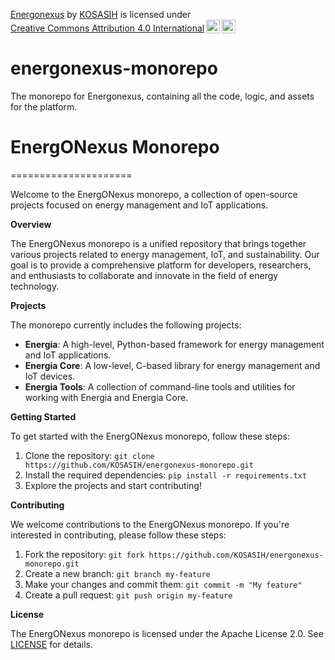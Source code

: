 <p xmlns:cc="http://creativecommons.org/ns#" xmlns:dct="http://purl.org/dc/terms/"><a property="dct:title" rel="cc:attributionURL" href="https://github.com/KOSASIH/energonexus-monorepo">Energonexus</a> by <a rel="cc:attributionURL dct:creator" property="cc:attributionName" href="https://www.linkedin.com/in/kosasih-81b46b5a">KOSASIH</a> is licensed under <a href="https://creativecommons.org/licenses/by/4.0/?ref=chooser-v1" target="_blank" rel="license noopener noreferrer" style="display:inline-block;">Creative Commons Attribution 4.0 International<img style="height:22px!important;margin-left:3px;vertical-align:text-bottom;" src="https://mirrors.creativecommons.org/presskit/icons/cc.svg?ref=chooser-v1" alt=""><img style="height:22px!important;margin-left:3px;vertical-align:text-bottom;" src="https://mirrors.creativecommons.org/presskit/icons/by.svg?ref=chooser-v1" alt=""></a></p>

# energonexus-monorepo

The monorepo for Energonexus, containing all the code, logic, and assets for the platform.

# EnergONexus Monorepo
=====================

Welcome to the EnergONexus monorepo, a collection of open-source projects focused on energy management and IoT applications.

**Overview**

The EnergONexus monorepo is a unified repository that brings together various projects related to energy management, IoT, and sustainability. Our goal is to provide a comprehensive platform for developers, researchers, and enthusiasts to collaborate and innovate in the field of energy technology.

**Projects**

The monorepo currently includes the following projects:

* **Energia**: A high-level, Python-based framework for energy management and IoT applications.
* **Energia Core**: A low-level, C-based library for energy management and IoT devices.
* **Energia Tools**: A collection of command-line tools and utilities for working with Energia and Energia Core.

**Getting Started**

To get started with the EnergONexus monorepo, follow these steps:

1. Clone the repository: `git clone https://github.com/KOSASIH/energonexus-monorepo.git`
2. Install the required dependencies: `pip install -r requirements.txt`
3. Explore the projects and start contributing!

**Contributing**

We welcome contributions to the EnergONexus monorepo. If you're interested in contributing, please follow these steps:

1. Fork the repository: `git fork https://github.com/KOSASIH/energonexus-monorepo.git`
2. Create a new branch: `git branch my-feature`
3. Make your changes and commit them: `git commit -m "My feature"`
4. Create a pull request: `git push origin my-feature`

**License**

The EnergONexus monorepo is licensed under the Apache License 2.0. See [LICENSE](LICENSE) for details.
